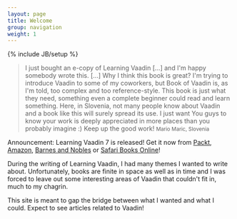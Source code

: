 ```yaml
---
layout: page
title: Welcome
group: navigation
weight: 1
---
```


{% include JB/setup %}

>I just bought an e-copy of Learning Vaadin [...] and I'm happy somebody wrote this. [...] Why I think this book is great? I'm trying to introduce Vaadin to some of my coworkers, but Book of Vaadin is, as I'm told, too complex and too reference-style. This book is just what they need, something even a complete beginner could read and learn something. Here, in Slovenia, not many people know about Vaadin and a book like this will surely spread its use. I just want You guys to know your work is deeply appreciated in more places than you probably imagine :) Keep up the good work!
<small>Mario Maric, Slovenia</small>

<p class="lead">Announcement: Learning Vaadin 7 is released! Get it now from <a href="http://www.packtpub.com/learning-vaadin-7-second-edition/book">Packt</a>, <a href="http://www.amazon.fr/Learning-Vaadin-7-Nicolas-Frankel/dp/1782169776">Amazon</a>, <a href="http://www.barnesandnoble.com/w/learning-vaadin-7-nicolas-frankel/1115717186">Barnes and Nobles</a> or <a href="http://my.safaribooksonline.com/9781782169772">Safari Books Online</a>!</p>

During the writing of Learning Vaadin, I had many themes I wanted to write about. Unfortunately, books are finite in space as well as in time and I was forced to leave out some interesting areas of Vaadin that couldn't fit in, much to my chagrin.

This site is meant to gap the bridge between what I wanted and what I could. Expect to see articles related to Vaadin!
